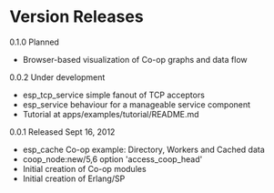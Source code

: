 Version Releases
================

0.1.0 Planned

  * Browser-based visualization of Co-op graphs and data flow

0.0.2 Under development

  * esp_tcp_service simple fanout of TCP acceptors
  * esp_service behaviour for a manageable service component
  * Tutorial at apps/examples/tutorial/README.md

0.0.1 Released Sept 16, 2012

  * esp_cache Co-op example: Directory, Workers and Cached data
  * coop_node:new/5,6 option 'access_coop_head'
  * Initial creation of Co-op modules
  * Initial creation of Erlang/SP